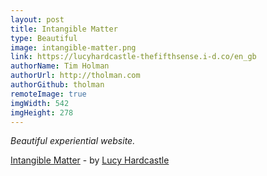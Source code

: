 ```yaml
---
layout: post
title: Intangible Matter
type: Beautiful
image: intangible-matter.png
link: https://lucyhardcastle-thefifthsense.i-d.co/en_gb
authorName: Tim Holman
authorUrl: http://tholman.com
authorGithub: tholman
remoteImage: true
imgWidth: 542
imgHeight: 278
---
```


_Beautiful experiential website._

[Intangible Matter](https://lucyhardcastle-thefifthsense.i-d.co/en_gb) - by [Lucy Hardcastle](http://www.lucyhardcastle.com/)
